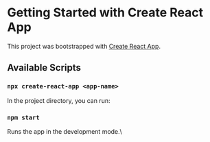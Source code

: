 # Getting Started with Create React App

This project was bootstrapped with [Create React App](https://github.com/facebook/create-react-app).

## Available Scripts

### `npx create-react-app <app-name>`

In the project directory, you can run:

### `npm start`

Runs the app in the development mode.\
